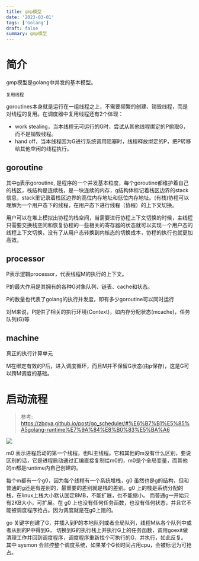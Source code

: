 ```yaml
---
title: gmp模型
date: '2023-03-01'
tags: ['Golang']
draft: false
summary: gmp模型
---
```


# 简介

gmp模型是golang中并发的基本模型。

`复用线程`

goroutines本身就是运行在一组线程之上，不需要频繁的创建、销毁线程，而是对线程的复用。在调度器中复用线程还有2个体现：  

- work stealing，当本线程无可运行的G时，尝试从其他线程绑定的P偷取G，而不是销毁线程。   
- hand off，当本线程因为G进行系统调用阻塞时，线程释放绑定的P，把P转移给其他空闲的线程执行。  

## goroutine

其中g表示goroutine, 是程序的一个并发基本粒度，每个goroutine都维护着自己的栈区，栈结构是连续栈，是一块连续的内存，g结构体标记着栈区边界的stack信息，stack里记录着栈区边界的高位内存地址和低位内存地址。(有栈)协程可以理解为一个用户态下的线程，在用户态下进行线程（协程）的上下文切换。

用户可以在堆上模拟出协程的栈空间，当需要进行协程上下文切换的时候，主线程只需要交换栈空间和恢复协程的一些相关的寄存器的状态就可以实现一个用户态的线程上下文切换，没有了从用户态转换到内核态的切换成本，协程的执行也就更加高效。

## processor

P表示逻辑processor，代表线程M的执行的上下文。

P的最大作用是其拥有的各种G对象队列、链表、cache和状态。

P的数量也代表了golang的执行并发度，即有多少goroutine可以同时运行

对M来说，P提供了相关的执行环境(Context)，如内存分配状态(mcache)，任务队列(G)等

## machine

真正的执行计算单元

M在绑定有效的P后，进入调度循环，而且M并不保留G状态(由p保存)，这是G可以跨M调度的基础。

# 启动流程

> 参考: https://zboya.github.io/post/go_scheduler/#%E6%B7%B1%E5%85%A5golang-runtime%E7%9A%84%E8%B0%83%E5%BA%A6

<img src="/blog/static/images/blogs/go启动流程.png" />

m0 表示进程启动的第一个线程，也叫主线程。它和其他的m没有什么区别，要说区别的话，它是进程启动通过汇编直接复制给m0的，m0是个全局变量，而其他的m都是runtime内自己创建的。

每个m都有一个g0，因为每个线程有一个系统堆栈，g0 虽然也是g的结构，但和普通的g还是有差别的，最重要的差别就是栈的差别。g0 上的栈是系统分配的栈，在linux上栈大小默认固定8MB，不能扩展，也不能缩小。 而普通g一开始只有2KB大小，可扩展。在 g0 上也没有任何任务函数，也没有任何状态，并且它不能被调度程序抢占。因为调度就是在g0上跑的。

go 关键字创建了G，并插入到P的本地队列或者全局队列，线程M从各个队列中或者从别的P中得到G， 切换到G的执行栈上并执行G上的任务函数，调用goexit做清理工作并回到调度程序，调度程序重新找个可执行的G，并执行，如此反复。 其中 sysmon 会监控整个调度系统，如果某个G长时间占用cpu，会被标记为可抢占。
